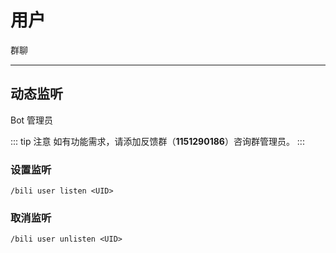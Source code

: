# 用户
<span class="span-group">群聊</span>

---

## 动态监听
<span class="span-bot-admin">Bot 管理员</span>

::: tip 注意
如有功能需求，请添加反馈群（**1151290186**）咨询群管理员。
:::

### 设置监听
```
/bili user listen <UID>
```

### 取消监听
```
/bili user unlisten <UID>
```